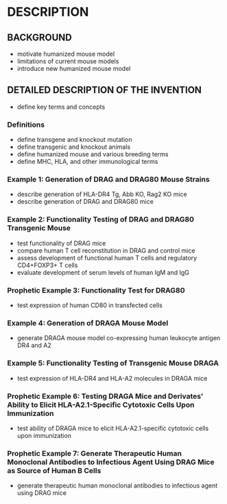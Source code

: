 # DESCRIPTION

## BACKGROUND

- motivate humanized mouse model
- limitations of current mouse models
- introduce new humanized mouse model

## DETAILED DESCRIPTION OF THE INVENTION

- define key terms and concepts

### Definitions

- define transgene and knockout mutation
- define transgenic and knockout animals
- define humanized mouse and various breeding terms
- define MHC, HLA, and other immunological terms

### Example 1: Generation of DRAG and DRAG80 Mouse Strains

- describe generation of HLA-DR4 Tg, Abb KO, Rag2 KO mice
- describe generation of DRAG and DRAG80 mice

### Example 2: Functionality Testing of DRAG and DRAG80 Transgenic Mouse

- test functionality of DRAG mice
- compare human T cell reconstitution in DRAG and control mice
- assess development of functional human T cells and regulatory CD4+FOXP3+ T cells
- evaluate development of serum levels of human IgM and IgG

### Prophetic Example 3: Functionality Test for DRAG80

- test expression of human CD80 in transfected cells

### Example 4: Generation of DRAGA Mouse Model

- generate DRAGA mouse model co-expressing human leukocyte antigen DR4 and A2

### Example 5: Functionality Testing of Transgenic Mouse DRAGA

- test expression of HLA-DR4 and HLA-A2 molecules in DRAGA mice

### Prophetic Example 6: Testing DRAGA Mice and Derivates' Ability to Elicit HLA-A2.1-Specific Cytotoxic Cells Upon Immunization

- test ability of DRAGA mice to elicit HLA-A2.1-specific cytotoxic cells upon immunization

### Prophetic Example 7: Generate Therapeutic Human Monoclonal Antibodies to Infectious Agent Using DRAG Mice as Source of Human B Cells

- generate therapeutic human monoclonal antibodies to infectious agent using DRAG mice

